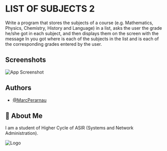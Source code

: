 # LIST OF SUBJECTS 2
Write a program that stores the subjects of a course (e.g. Mathematics, Physics, Chemistry, History and Language) in a list, asks the user the grade he/she got in each subject, and then displays them on the screen with the message In <subject> you got <grade> where <subject> is each of the subjects in the list and <grade> is each of the corresponding grades entered by the user.

## Screenshots


![App Screenshot](https://github.com/MarcPerarnau/PYTHON/assets/151735878/d7fdfcc0-673f-496d-8343-0ea4ace98db9)



## Authors

- [@MarcPerarnau](https://github.com/MarcPerarnau)


## 🚀 About Me
I am a student of Higher Cycle of ASIR (Systems and Network Administration).


![Logo](https://github.com/MarcPerarnau/MV/assets/151735878/dbd36d50-971f-4147-8b66-0c489954895e)

